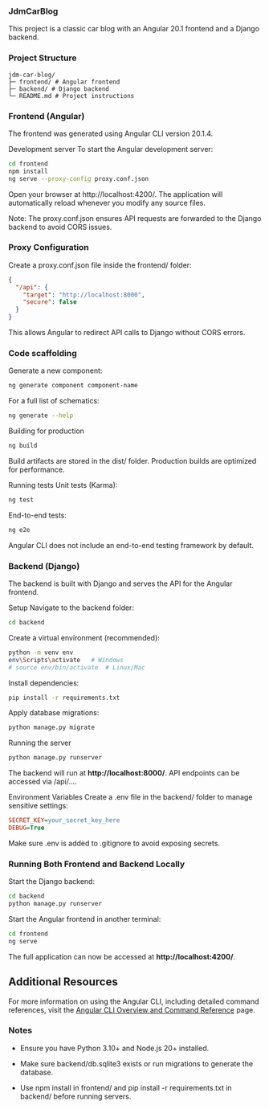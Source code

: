 ### JdmCarBlog
This project is a classic car blog with an Angular 20.1 frontend and a Django backend.

### Project Structure
```
jdm-car-blog/
├─ frontend/ # Angular frontend
├─ backend/ # Django backend
└─ README.md # Project instructions
```

### Frontend (Angular)
The frontend was generated using Angular CLI version 20.1.4.

Development server
To start the Angular development server:

```bash
cd frontend
npm install
ng serve --proxy-config proxy.conf.json
```
Open your browser at http://localhost:4200/. The application will automatically reload whenever you modify any source files.

Note: The proxy.conf.json ensures API requests are forwarded to the Django backend to avoid CORS issues.

### Proxy Configuration
Create a proxy.conf.json file inside the frontend/ folder:

```json
{
  "/api": {
    "target": "http://localhost:8000",
    "secure": false
  }
}
```
This allows Angular to redirect API calls to Django without CORS errors.

### Code scaffolding
Generate a new component:

```bash
ng generate component component-name
```
For a full list of schematics:

```bash
ng generate --help
```
Building for production

```bash
ng build
```
Build artifacts are stored in the dist/ folder. Production builds are optimized for performance.


Running tests
Unit tests (Karma):

```bash
ng test
```
End-to-end tests:

```bash
ng e2e
```
Angular CLI does not include an end-to-end testing framework by default.


### Backend (Django)
The backend is built with Django and serves the API for the Angular frontend.

Setup
Navigate to the backend folder:

```bash
cd backend
```
Create a virtual environment (recommended):

```bash
python -m venv env
env\Scripts\activate   # Windows
# source env/bin/activate  # Linux/Mac
```
Install dependencies:

```bash
pip install -r requirements.txt
```
Apply database migrations:
```bash
python manage.py migrate
```
Running the server
```bash
python manage.py runserver
```
The backend will run at **http://localhost:8000/**. API endpoints can be accessed via /api/....

Environment Variables
Create a .env file in the backend/ folder to manage sensitive settings:

```ini
SECRET_KEY=your_secret_key_here
DEBUG=True
```
Make sure .env is added to .gitignore to avoid exposing secrets.

### Running Both Frontend and Backend Locally
Start the Django backend:

```bash
cd backend
python manage.py runserver
```
Start the Angular frontend in another terminal:
```bash
cd frontend
ng serve
```
The full application can now be accessed at **http://localhost:4200/**.

## Additional Resources

For more information on using the Angular CLI, including detailed command references, visit the [Angular CLI Overview and Command Reference](https://angular.dev/tools/cli) page.

### Notes
* Ensure you have Python 3.10+ and Node.js 20+ installed.

* Make sure backend/db.sqlite3 exists or run migrations to generate the database.

* Use npm install in frontend/ and pip install -r requirements.txt in backend/ before running servers.
